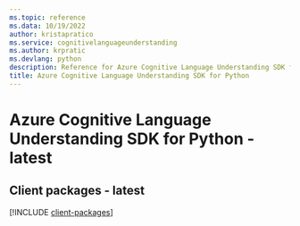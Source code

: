 ```yaml
---
ms.topic: reference
ms.data: 10/19/2022
author: kristapratico
ms.service: cognitivelanguageunderstanding
ms.author: krpratic
ms.devlang: python
description: Reference for Azure Cognitive Language Understanding SDK for Python
title: Azure Cognitive Language Understanding SDK for Python
---
```

# Azure Cognitive Language Understanding SDK for Python - latest

## Client packages - latest
[!INCLUDE [client-packages](cognitive-language-understanding-client-index.md)]
